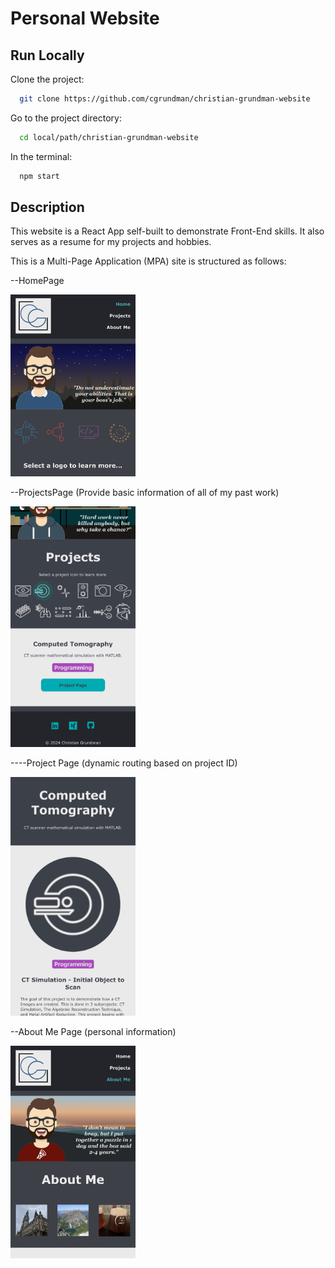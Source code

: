 # Personal Website

## Run Locally

Clone the project:

```bash
  git clone https://github.com/cgrundman/christian-grundman-website
```

Go to the project directory:

```bash
  cd local/path/christian-grundman-website
```

In the terminal:

```bash
  npm start
```

## Description

This website is a React App self-built to demonstrate Front-End skills. It also serves as a resume for my projects and hobbies. 

This is a Multi-Page Application (MPA) site is structured as follows:

--HomePage

<img src="https://github.com/cgrundman/christian-grundman-website/blob/master/IMG_3189.jpeg" width="200" />
  
--ProjectsPage (Provide basic information of all of my past work)

<img src="https://github.com/cgrundman/christian-grundman-website/blob/master/IMG_3194.jpeg" width="200" />

----Project Page (dynamic routing based on project ID)

<img src="https://github.com/cgrundman/christian-grundman-website/blob/master/IMG_3193.jpeg" width="200" />

--About Me Page (personal information)

<img src="https://github.com/cgrundman/christian-grundman-website/blob/master/IMG_3191.jpeg" width="200" />
